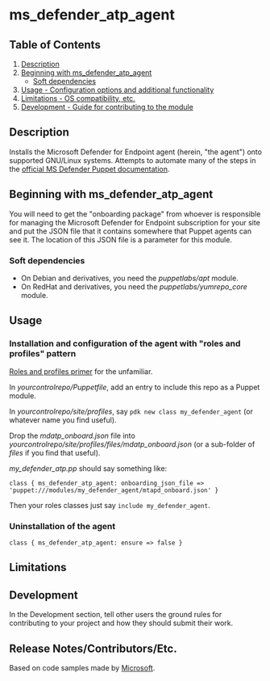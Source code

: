 # ms_defender_atp_agent

## Table of Contents

1. [Description](#description)
1. [Beginning with ms_defender_atp_agent](#beginning-with-ms_defender_atp_agent)
   * [Soft dependencies](#soft-dependencies)
1. [Usage - Configuration options and additional functionality](#usage)
1. [Limitations - OS compatibility, etc.](#limitations)
1. [Development - Guide for contributing to the module](#development)

## Description

  Installs the Microsoft Defender for Endpoint agent (herein, "the agent") onto supported GNU/Linux systems.  Attempts to automate many of the steps in the [official MS Defender Puppet documentation][1].

##  Beginning with ms_defender_atp_agent

You will need to get the "onboarding package" from whoever is responsible for managing the Microsoft Defender for Endpoint subscription for your site and put the JSON file that it contains somewhere that Puppet agents can see it. The location of this JSON file is a parameter for this module.

### Soft dependencies

* On Debian and derivatives, you need the *puppetlabs/apt* module.
* On RedHat and derivatives, you need the *puppetlabs/yumrepo_core* module.

## Usage

### Installation and configuration of the agent with "roles and profiles" pattern

[Roles and profiles primer][1] for the unfamiliar.

In *yourcontrolrepo/Puppetfile*, add an entry to include this repo as a Puppet module.

In *yourcontrolrepo/site/profiles*, say `pdk new class my_defender_agent` (or whatever name you find useful).

Drop the *mdatp_onboard.json* file into *yourcontrolrepo/site/profiles/files/mdatp_onboard.json* (or a sub-folder of *files* if you find that useful).

*my_defender_atp.pp* should say something like:

```
class { ms_defender_atp_agent: onboarding_json_file => 'puppet:///modules/my_defender_agent/mtapd_onboard.json' }
```

Then your roles classes just say `include my_defender_agent`.

### Uninstallation of the agent

```
class { ms_defender_atp_agent: ensure => false }
```

## Limitations



## Development

In the Development section, tell other users the ground rules for contributing
to your project and how they should submit their work.

## Release Notes/Contributors/Etc.

Based on code samples made by [Microsoft][2].

[1]: https://puppet.com/docs/pe/2019.8/osp/the_roles_and_profiles_method.html
[2]: https://docs.microsoft.com/en-us/microsoft-365/security/defender-endpoint/linux-install-with-puppet
